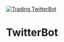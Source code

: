 [![Trading TwitterBot](https://github.com/PabloCanovas/TwitterBot/actions/workflows/run_task.yml/badge.svg)](https://github.com/PabloCanovas/TwitterBot/actions/workflows/run_task.yml)
# TwitterBot
